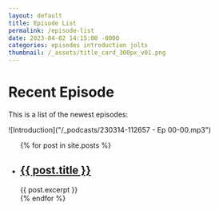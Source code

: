 ```yaml
---
layout: default
title: Episode List
permalink: /episode-list
date: 2023-04-02 14:15:00 -0000
categories: episodes introduction jolts
thumbnail: /_assets/title_card_300px_v01.png
---
```


<h1>Recent Episode</h1>

This is a list of the newest episodes: 

![Introduction]("/_podcasts/230314-112657 - Ep 00-00.mp3")

<ul>
  {% for post in site.posts %}
    <li>
      <h2><a href="{{ post.url }}">{{ post.title }}</a></h2>
      {{ post.excerpt }}
    </li>
  {% endfor %}
</ul>